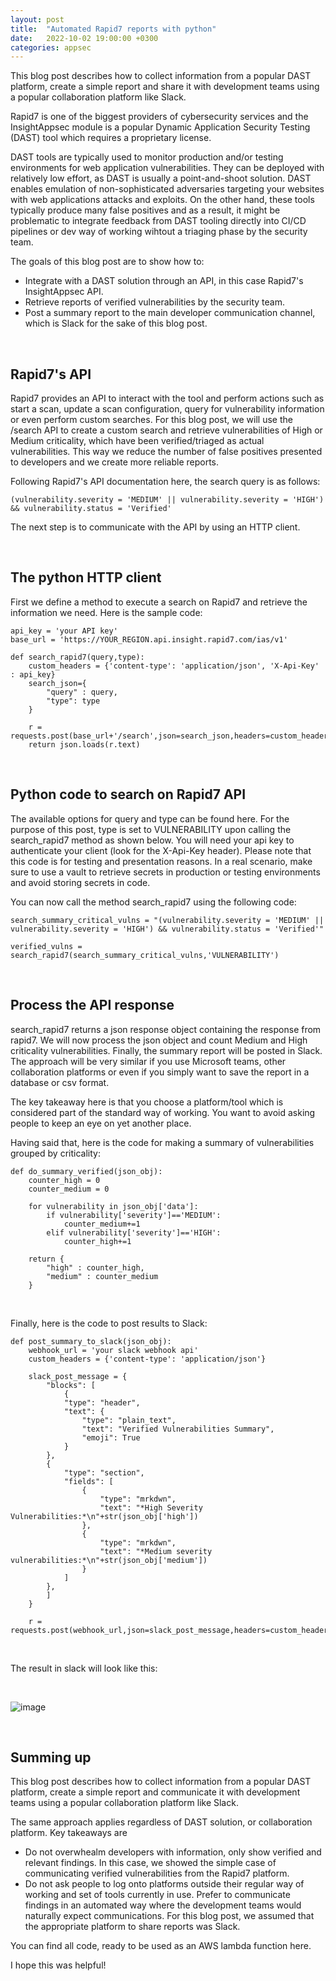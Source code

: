 ```yaml
---
layout: post
title:  "Automated Rapid7 reports with python"
date:   2022-10-02 19:00:00 +0300
categories: appsec
---
```


 This blog post describes how to collect information from a popular DAST platform, create a simple report and share it with development teams using a popular collaboration platform like Slack.

Rapid7 is one of the biggest providers of cybersecurity services and the InsightAppsec module is a popular Dynamic Application Security Testing (DAST) tool which requires a proprietary license.

DAST tools are typically used to monitor production and/or testing environments for web application vulnerabilities. They can be deployed with relatively low effort, as DAST is usually a point-and-shoot solution. DAST enables emulation of non-sophisticated adversaries targeting your websites with web applications attacks and exploits. On the other hand, these tools typically produce many false positives and as a result, it might be problematic to integrate feedback from DAST tooling directly into CI/CD pipelines or dev way of working  wihtout a triaging phase by the security team.

The goals of this blog post are to show how to:

- Integrate with a DAST solution through an API, in this case Rapid7's InsightAppsec API.
- Retrieve reports of verified vulnerabilities by the security team.
- Post a summary report to the main developer communication channel, which is Slack for the sake of this blog post. 

<br>

## Rapid7's API

Rapid7 provides an API to interact with the tool and perform actions such as start a scan, update a scan configuration, query for vulnerability information or even perform custom searches. For this blog post, we will use the /search API to create a custom search and retrieve vulnerabilities of High or Medium criticality, which have been verified/triaged as actual vulnerabilities. This way we reduce the number of false positives presented to developers and we create more reliable reports.

Following Rapid7's API documentation here, the search query is as follows:

```
(vulnerability.severity = 'MEDIUM' || vulnerability.severity = 'HIGH') && vulnerability.status = 'Verified'
```

The next step is to communicate with the API by using an HTTP client.

<br>

## The python HTTP client

First we define a method to execute a search on Rapid7 and retrieve the information we need. Here is the sample code:

```
api_key = 'your API key'
base_url = 'https://YOUR_REGION.api.insight.rapid7.com/ias/v1'

def search_rapid7(query,type):
    custom_headers = {'content-type': 'application/json', 'X-Api-Key' : api_key}
    search_json={
        "query" : query,
        "type": type
    }
    
    r = requests.post(base_url+'/search',json=search_json,headers=custom_headers)
    return json.loads(r.text)

```

<br>

## Python code to search on Rapid7 API

The available options for query and type can be found here. For the purpose of this post, type is set to VULNERABILITY upon calling the search_rapid7 method as shown below. You will need your api key to authenticate your client (look for the X-Api-Key header). Please note that this code is for testing and presentation reasons. In a real scenario, make sure to use a vault to retrieve secrets in production or testing environments and avoid storing secrets in code.

You can now call the method search_rapid7 using the following code:

```
search_summary_critical_vulns = "(vulnerability.severity = 'MEDIUM' || vulnerability.severity = 'HIGH') && vulnerability.status = 'Verified'"

verified_vulns = search_rapid7(search_summary_critical_vulns,'VULNERABILITY')
```

<br>

## Process the API response

search_rapid7 returns a json response object containing the response from rapid7. We will now process the json object and count Medium and High criticality vulnerabilities. Finally, the summary report will be posted in Slack. The approach will be very similar if you use Microsoft teams, other collaboration platforms or even if you simply want to save the report in a database or csv format.

The key takeaway here is that you choose a platform/tool which is considered part of the standard way of working. You want to avoid asking people to keep an eye on yet another place.

Having said that, here is the code for making a summary of vulnerabilities grouped by criticality:

```
def do_summary_verified(json_obj):
    counter_high = 0
    counter_medium = 0

    for vulnerability in json_obj['data']:
        if vulnerability['severity']=='MEDIUM':
            counter_medium+=1
        elif vulnerability['severity']=='HIGH':
            counter_high+=1

    return {
        "high" : counter_high,
        "medium" : counter_medium
    }

```

<br>

Finally, here is the code to post results to Slack:

```
def post_summary_to_slack(json_obj):
    webhook_url = 'your slack webhook api'
    custom_headers = {'content-type': 'application/json'}

    slack_post_message = {
        "blocks": [
            {
			"type": "header",
			"text": {
				"type": "plain_text",
				"text": "Verified Vulnerabilities Summary",
				"emoji": True
			}
		},
    	{
			"type": "section",
			"fields": [
				{
					"type": "mrkdwn",
					"text": "*High Severity Vulnerabilities:*\n"+str(json_obj['high'])
				},
				{
					"type": "mrkdwn",
					"text": "*Medium severity vulnerabilities:*\n"+str(json_obj['medium'])
				}
			]
		},
        ]
    }

    r = requests.post(webhook_url,json=slack_post_message,headers=custom_headers)
```

<br>

The result in slack will look like this:

<br>

![image]({{site.baseurl}}/docs/assets/images/2022/results-rapid7.png "Slack message with Rapid7 scan results")

<br>

## Summing up

This blog post describes how to collect information from a popular DAST platform, create a simple report and communicate it with development teams using a popular collaboration platform like Slack.

The same approach applies regardless of DAST solution, or collaboration platform. Key takeaways are 
- Do not overwhealm developers with information, only show verified and relevant findings. In this case, we showed the simple case of communicating verified vulnerabilities from the Rapid7 platform. 
- Do not ask people to log onto platforms outside their regular way of working and set of tools currently in use.  Prefer to communicate findings in an automated way where the development teams would naturally expect communications. For this blog post, we assumed that the appropriate platform to share reports was Slack.

You can find all code, ready to be used as an AWS lambda function here.  

I hope this was helpful!

